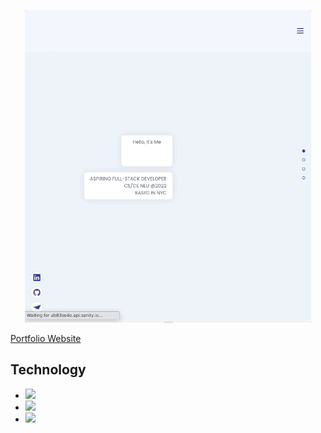 <p align="center">
    <img src="imgs/demo.gif" height="500">
</p>

[Portfolio Website](https://portfolio-lam-kenny.vercel.app/)

## Technology

- <img src="https://img.shields.io/badge/React-20232A?style=for-the-badge&logo=react&logoColor=61DAFB">
- <img src="https://img.shields.io/badge/Scss-CC6699?style=for-the-badge&logo=sass&logoColor=white">
- <img src="https://img.shields.io/badge/Sanity-EA2328?style=for-the-badge&logoColor=white">
